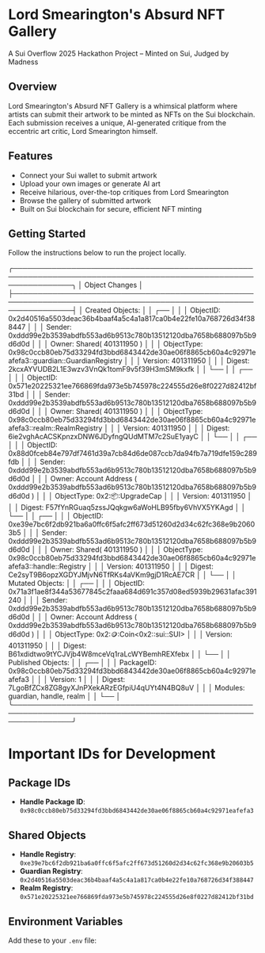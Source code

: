 # Lord Smearington's Absurd NFT Gallery

A Sui Overflow 2025 Hackathon Project – Minted on Sui, Judged by Madness

## Overview

Lord Smearington's Absurd NFT Gallery is a whimsical platform where artists can submit their artwork to be minted as NFTs on the Sui blockchain. Each submission receives a unique, AI-generated critique from the eccentric art critic, Lord Smearington himself.

## Features

- Connect your Sui wallet to submit artwork
- Upload your own images or generate AI art
- Receive hilarious, over-the-top critiques from Lord Smearington
- Browse the gallery of submitted artwork
- Built on Sui blockchain for secure, efficient NFT minting

## Getting Started

Follow the instructions below to run the project locally.

╭────────────────────────────────────────────────────────────────────────────────────────────────────────────────╮
│ Object Changes │
├────────────────────────────────────────────────────────────────────────────────────────────────────────────────┤
│ Created Objects: │
│ ┌── │
│ │ ObjectID: 0x2d40516a5503deac36b4baaf4a5c4a1a817ca0b4e22fe10a768726d34f388447 │
│ │ Sender: 0xddd99e2b3539abdfb553ad6b9513c780b13512120dba7658b688097b5b9d6d0d │
│ │ Owner: Shared( 401311950 ) │
│ │ ObjectType: 0x98c0ccb80eb75d33294fd3bbd6843442de30ae06f8865cb60a4c92971eafefa3::guardian::GuardianRegistry │
│ │ Version: 401311950 │
│ │ Digest: 2kcxAYVUDB2L1E3wzv3VnQk1tomF9v5f39H3mSM9kxfk │
│ └── │
│ ┌── │
│ │ ObjectID: 0x571e20225321ee766869fda973e5b745978c224555d26e8f0227d82412bf31bd │
│ │ Sender: 0xddd99e2b3539abdfb553ad6b9513c780b13512120dba7658b688097b5b9d6d0d │
│ │ Owner: Shared( 401311950 ) │
│ │ ObjectType: 0x98c0ccb80eb75d33294fd3bbd6843442de30ae06f8865cb60a4c92971eafefa3::realm::RealmRegistry │
│ │ Version: 401311950 │
│ │ Digest: 6ie2vghAcACSKpnzxDNW6JDyfngQUdMTM7c2SuE1yayC │
│ └── │
│ ┌── │
│ │ ObjectID: 0x88d0fceb84e797df7461d39a7cb84d6de087ccb7da94fb7a719dfe159c289fdb │
│ │ Sender: 0xddd99e2b3539abdfb553ad6b9513c780b13512120dba7658b688097b5b9d6d0d │
│ │ Owner: Account Address ( 0xddd99e2b3539abdfb553ad6b9513c780b13512120dba7658b688097b5b9d6d0d ) │
│ │ ObjectType: 0x2::package::UpgradeCap │
│ │ Version: 401311950 │
│ │ Digest: F57fYnRGuaq5zssJQqkgw6aWoHLB95fby6VhVX5YKAgd │
│ └── │
│ ┌── │
│ │ ObjectID: 0xe39e7bc6f2db921ba6a0ffc6f5afc2ff673d51260d2d34c62fc368e9b20603b5 │
│ │ Sender: 0xddd99e2b3539abdfb553ad6b9513c780b13512120dba7658b688097b5b9d6d0d │
│ │ Owner: Shared( 401311950 ) │
│ │ ObjectType: 0x98c0ccb80eb75d33294fd3bbd6843442de30ae06f8865cb60a4c92971eafefa3::handle::Registry │
│ │ Version: 401311950 │
│ │ Digest: Ce2syT9B6opzXGDYJMjvN6TfRKs4aVKm9gjD1RcAE7CR │
│ └── │
│ Mutated Objects: │
│ ┌── │
│ │ ObjectID: 0x71a3f1ae8f344a53677845c2faaa684d691c357d08ed5939b29631afac391240 │
│ │ Sender: 0xddd99e2b3539abdfb553ad6b9513c780b13512120dba7658b688097b5b9d6d0d │
│ │ Owner: Account Address ( 0xddd99e2b3539abdfb553ad6b9513c780b13512120dba7658b688097b5b9d6d0d ) │
│ │ ObjectType: 0x2::coin::Coin<0x2::sui::SUI> │
│ │ Version: 401311950 │
│ │ Digest: B61xdidtwo9tYCJVjb4W8mceVq1raLcWYBemhREXfebx │
│ └── │
│ Published Objects: │
│ ┌── │
│ │ PackageID: 0x98c0ccb80eb75d33294fd3bbd6843442de30ae06f8865cb60a4c92971eafefa3 │
│ │ Version: 1 │
│ │ Digest: 7LgoBfZCx8ZG8gyXJnPXekARzEGfpiU4qUYt4N4BQ8uV │
│ │ Modules: guardian, handle, realm │
│ └── │
╰────────────────────────────────────────────────────────────────────────────────────────────────────────────────╯

# Important IDs for Development

## Package IDs
- **Handle Package ID**: `0x98c0ccb80eb75d33294fd3bbd6843442de30ae06f8865cb60a4c92971eafefa3`

## Shared Objects
- **Handle Registry**: `0xe39e7bc6f2db921ba6a0ffc6f5afc2ff673d51260d2d34c62fc368e9b20603b5`
- **Guardian Registry**: `0x2d40516a5503deac36b4baaf4a5c4a1a817ca0b4e22fe10a768726d34f388447`
- **Realm Registry**: `0x571e20225321ee766869fda973e5b745978c224555d26e8f0227d82412bf31bd`

## Environment Variables
Add these to your `.env` file:




